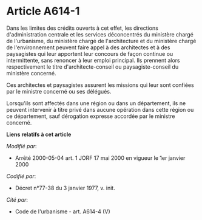 # Article A614-1

Dans les limites des crédits ouverts à cet effet, les directions d'administration centrale et les services déconcentrés du
ministère chargé de l'urbanisme, du ministère chargé de l'architecture et du ministère chargé de l'environnement peuvent
faire appel à des architectes et à des paysagistes qui leur apportent leur concours de façon continue ou intermittente, sans
renoncer à leur emploi principal. Ils prennent alors respectivement le titre d'architecte-conseil ou paysagiste-conseil du
ministère concerné.

Ces architectes et paysagistes assurent les missions qui leur sont confiées par le ministre concerné ou ses délégués.

Lorsqu'ils sont affectés dans une région ou dans un département, ils ne peuvent intervenir à titre privé dans aucune
opération dans cette région ou ce département, sauf dérogation expresse accordée par le ministre concerné.

**Liens relatifs à cet article**

_Modifié par_:

  - Arrêté 2000-05-04 art. 1 JORF 17 mai 2000 en vigueur le 1er janvier 2000

_Codifié par_:

  - Décret n°77-38 du 3 janvier 1977, v. init.

_Cité par_:

  - Code de l'urbanisme - art. A614-4 (V)
